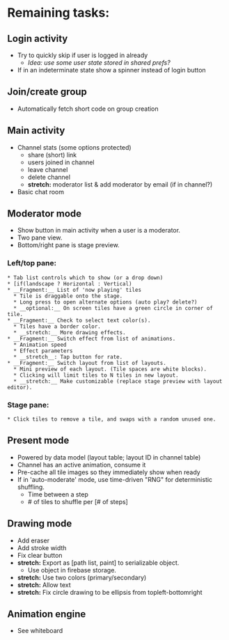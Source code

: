 # Remaining tasks:

## Login activity
  * Try to quickly skip if user is logged in already
    * _Idea: use some  user state  stored in shared prefs?_
  * If in an indeterminate state show a spinner instead of login button

## Join/create group
  * Automatically fetch short code on group creation

## Main activity
  * Channel stats (some options protected)
    * share (short) link
    * users joined in channel
    * leave channel
    * delete channel
    * __stretch:__ moderator list & add moderator by email (if in channel?)
  * Basic chat room

## Moderator mode
  * Show button in main activity when a user is a moderator.
  * Two pane view.
  * Bottom/right pane is stage preview.

### Left/top pane:
    * Tab list controls which to show (or a drop down)
    * [if(landscape ? Horizontal : Vertical)
    * __Fragment:__ List of 'now playing' tiles
      * Tile is draggable onto the stage.
      * Long press to open alternate options (auto play? delete?)
      * __optional:__ On screen tiles have a green circle in corner of tile.
    * __Fragment:__ Check to select text color(s).
      * Tiles have a border color.
      * __stretch:__ More drawing effects.
    * __Fragment:__ Switch effect from list of animations.
      * Animation speed
      * Effect parameters
      * __stretch__: Tap button for rate.
    * __Fragment:__ Switch layout from list of layouts.
      * Mini preview of each layout. (Tile spaces are white blocks).
      * Clicking will limit tiles to N tiles in new layout.
      * __stretch:__ Make customizable (replace stage preview with layout editor).

### Stage pane:
    * Click tiles to remove a tile, and swaps with a random unused one.

## Present mode
  * Powered by data model (layout table; layout ID in channel table)
  * Channel has an active animation, consume it
  * Pre-cache all tile images so they immediately show when ready
  * If in 'auto-moderate' mode, use time-driven "RNG" for deterministic shuffling.
    * Time between a step
    * \# of tiles to shuffle per [# of steps]

## Drawing mode
  * Add eraser
  * Add stroke width
  * Fix clear button
  * __stretch:__ Export as [path list, paint] to serializable object.
    * Use object in firebase storage.
  * __stretch:__ Use two colors (primary/secondary)
  * __stretch:__ Allow text
  * __stretch:__ Fix circle drawing to be ellipsis from topleft-bottomright

## Animation engine
  * See whiteboard
